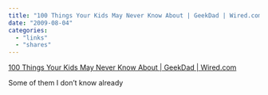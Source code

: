 ```yaml
---
title: "100 Things Your Kids May Never Know About | GeekDad | Wired.com"
date: "2009-08-04"
categories: 
  - "links"
  - "shares"
---
```


[100 Things Your Kids May Never Know About | GeekDad | Wired.com](http://www.wired.com/geekdad/2009/07/100-things-your-kids-may-never-know-about/)

Some of them I don’t know already
